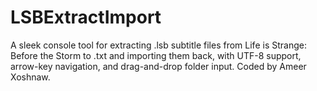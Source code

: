 # LSBExtractImport
A sleek console tool for extracting .lsb subtitle files from Life is Strange: Before the Storm to .txt and importing them back, with UTF-8 support, arrow-key navigation, and drag-and-drop folder input. Coded by Ameer Xoshnaw.
